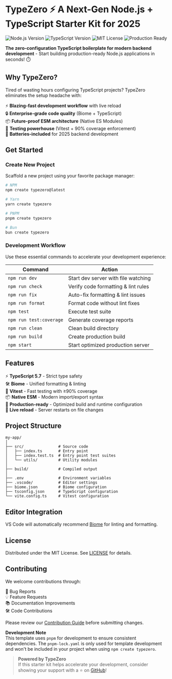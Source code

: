 # TypeZero ⚡️ A Next-Gen Node.js + TypeScript Starter Kit for 2025

![Node.js Version](https://img.shields.io/badge/Node.js-%3E%3D22-blue)
![TypeScript Version](https://img.shields.io/badge/TypeScript-5.7-blue)
![MIT License](https://img.shields.io/badge/License-MIT-orange)
![Production Ready](https://img.shields.io/badge/Production-Ready-brightgreen)

**The zero-configuration TypeScript boilerplate for modern backend
development** - Start building production-ready Node.js applications in seconds!
⏱️

## Why TypeZero?

Tired of wasting hours configuring TypeScript projects? TypeZero eliminates the
setup headache with:

⚡ **Blazing-fast development workflow** with live reload  
🔒 **Enterprise-grade code quality** (Biome + TypeScript)  
📦 **Future-proof ESM architecture** (Native ES Modules)  
🧪 **Testing powerhouse** (Vitest + 90% coverage enforcement)  
🚀 **Batteries-included** for 2025 backend development

## Get Started

### Create New Project

Scaffold a new project using your favorite package manager:

```bash
# NPM
npm create typezero@latest

# Yarn
yarn create typezero

# PNPM
pnpm create typezero

# Bun
bun create typezero
```

### Development Workflow

Use these essential commands to accelerate your development experience:

| Command                 | Action                              |
| ----------------------- | ----------------------------------- |
| `npm run dev`           | Start dev server with file watching |
| `npm run check`         | Verify code formatting & lint rules |
| `npm run fix`           | Auto-fix formatting & lint issues   |
| `npm run format`        | Format code without lint fixes      |
| `npm test`              | Execute test suite                  |
| `npm run test:coverage` | Generate coverage reports           |
| `npm run clean`         | Clean build directory               |
| `npm run build`         | Create production build             |
| `npm start`             | Start optimized production server   |

## Features

⚡ **TypeScript 5.7** - Strict type safety  
🛠️ **Biome** - Unified formatting & linting  
🧪 **Vitest** - Fast testing with ≥90% coverage  
📦 **Native ESM** - Modern import/export syntax  
🚀 **Production-ready** - Optimized build and runtime configuration  
🔄 **Live reload** - Server restarts on file changes

## Project Structure

```tree
my-app/
│
├── src/               # Source code
│   ├── index.ts       # Entry point
│   ├── index.test.ts  # Entry point test suites
│   └── utils/         # Utility modules
│
├── build/             # Compiled output
│
├── .env               # Environment variables
├── .vscode/           # Editor settings
├── biome.json         # Biome configuration
├── tsconfig.json      # TypeScript configuration
└── vite.config.ts     # Vitest configuration
```

## Editor Integration

VS Code will automatically recommend [Biome](https://marketplace.visualstudio.com/items?itemName=biomejs.biome) for linting and formatting.

## License

Distributed under the MIT License. See [LICENSE](LICENSE) for details.

## Contributing

We welcome contributions through:

🐛 Bug Reports  
💡 Feature Requests  
📚 Documentation Improvements  
🛠️ Code Contributions

Please review our [Contribution Guide](CONTRIBUTING.md) before submitting changes.

**Development Note**  
This template uses `pnpm` for development to ensure consistent dependencies.
The `pnpm-lock.yaml` is only used for template development and won't be
included in your project when using `npm create typezero`.

> **Powered by TypeZero**  
> If this starter kit helps accelerate your development, consider showing your support with a ⭐ on [GitHub](https://github.com/mislam/typezero)!
